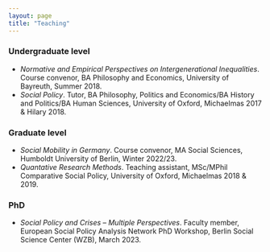 ```yaml
---
layout: page
title: "Teaching"
---
```


### Undergraduate level

- *Normative and Empirical Perspectives on Intergenerational Inequalities*. Course convenor, BA Philosophy and Economics, University of Bayreuth, Summer 2018.
- *Social Policy*. Tutor, BA Philosophy, Politics and Economics/BA History and Politics/BA Human Sciences, University of Oxford, Michaelmas 2017 & Hilary 2018.

### Graduate level

- *Social Mobility in Germany*. Course convenor, MA Social Sciences, Humboldt University of Berlin, Winter 2022/23.
- *Quantative Research Methods*. Teaching assistant, MSc/MPhil Comparative Social Policy, University of Oxford, Michaelmas 2018 & 2019.

### PhD

- *Social Policy and Crises – Multiple Perspectives*. Faculty member, European Social Policy Analysis Network 
PhD Workshop, Berlin Social Science Center (WZB), March 2023.